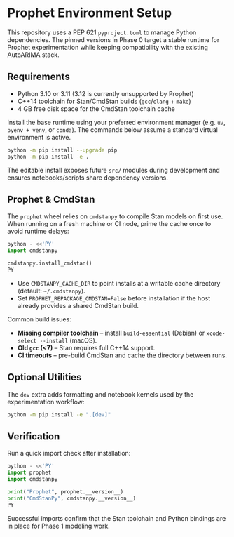 # Prophet Environment Setup

This repository uses a PEP 621 `pyproject.toml` to manage Python
dependencies. The pinned versions in Phase 0 target a stable runtime for
Prophet experimentation while keeping compatibility with the existing
AutoARIMA stack.

## Requirements

- Python 3.10 or 3.11 (3.12 is currently unsupported by Prophet)
- C++14 toolchain for Stan/CmdStan builds (`gcc`/`clang` + `make`)
- 4 GB free disk space for the CmdStan toolchain cache

Install the base runtime using your preferred environment manager
(e.g. `uv`, `pyenv + venv`, or `conda`). The commands below assume a
standard virtual environment is active.

```bash
python -m pip install --upgrade pip
python -m pip install -e .
```

The editable install exposes future `src/` modules during development
and ensures notebooks/scripts share dependency versions.

## Prophet & CmdStan

The `prophet` wheel relies on `cmdstanpy` to compile Stan models on
first use. When running on a fresh machine or CI node, prime the cache
once to avoid runtime delays:

```python
python - <<'PY'
import cmdstanpy

cmdstanpy.install_cmdstan()
PY
```

- Use `CMDSTANPY_CACHE_DIR` to point installs at a writable cache
  directory (default: `~/.cmdstanpy`).
- Set `PROPHET_REPACKAGE_CMDSTAN=False` before installation if the host
  already provides a shared CmdStan build.

Common build issues:

- **Missing compiler toolchain** – install `build-essential` (Debian) or
  `xcode-select --install` (macOS).
- **Old `gcc` (<7)** – Stan requires full C++14 support.
- **CI timeouts** – pre-build CmdStan and cache the directory between
  runs.

## Optional Utilities

The `dev` extra adds formatting and notebook kernels used by the
experimentation workflow:

```bash
python -m pip install -e ".[dev]"
```

## Verification

Run a quick import check after installation:

```python
python - <<'PY'
import prophet
import cmdstanpy

print("Prophet", prophet.__version__)
print("CmdStanPy", cmdstanpy.__version__)
PY
```

Successful imports confirm that the Stan toolchain and Python bindings
are in place for Phase 1 modeling work.
